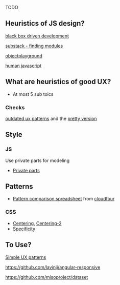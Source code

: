 

TODO


## Heuristics of JS design?

[black box driven development](https://hacks.mozilla.org/2014/08/black-box-driven-development-in-javascript/)

[substack - finding modules](http://substack.net/finding_modules)

[objectplayground](http://www.objectplayground.com/)

[human javascript](http://read.humanjavascript.com/)

## What are heuristics of good UX?


* At most 5 sub toics

### Checks

[outdated ux patterns](https://github.com/north/north#outdated-ux-patterns) and the [pretty version](http://sideproject.io/outdated-ux-patterns/)


## Style

### JS

Use private parts for modeling

* [Private parts](https://github.com/philipwalton/private-parts)



## Patterns


* [Pattern comparison spreadsheet](https://docs.google.com/spreadsheet/ccc?key=0AiN0QfBTPpOCdDFjWlM0eU1ra21XanZkekxGbjA2WWc#gid=0) from [cloudfour](http://blog.cloudfour.com/common-patterns/)

### CSS 

* [Centering](http://css-tricks.com/centering-css-complete-guide/), [Centering-2](http://html5hub.com/centering-all-the-directions/#i.1dpytroqxdcrxf)
* [Specificity](http://www.smashingmagazine.com/2009/08/17/taming-advanced-css-selectors/)

## To Use?

[Simple UX patterns](https://github.com/samdutton/simpl)

https://github.com/lavinjj/angular-responsive


https://github.com/misoproject/dataset

